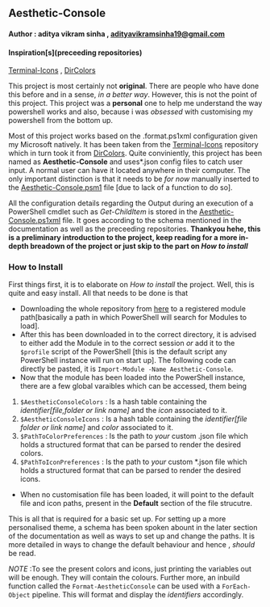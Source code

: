 ## Aesthetic-Console

#### Author : aditya vikram sinha , <adityavikramsinha19@gmail.com>

#### Inspiration[s](preceeding repositories)

[Terminal-Icons](https://github.com/devblackops/Terminal-Icons) ,
[DirColors](https://github.com/DHowett/DirColors)

This project is most certainly not **original**. There are people who have done this before and in a sense, _in a better way_. However, this is not the point of this project. This project was a **personal** one to help me understand the way powershell works and also, because i was _obsessed_ with customising my powershell from the bottom up.

Most of this project works based on the .format.ps1xml configuration given my Microsoft natively. It has been taken from the [Terminal-Icons](https://github.com/devblackops/Terminal-Icons) repository which in turn took it from [DirColors](https://github.com/DHowett/DirColors). Quite conviniently, this project has been named as **Aesthetic-Console** and uses*.json config files to catch user input. A normal user can have it located anywhere in their computer. The only important distinction is that it needs to be _for now_ manually inserted to the [Aesthetic-Console.psm1](https://github.com/codeadityavs/Aesthetic-Console/blob/main/Aesthetic-Console.psm1) file [due to lack of a function to do so].

All the configuration details regarding the Output during an execution of a PowerShell cmdlet such as _Get-ChildItem_ is stored in the [Aesthetic-Console.ps1xml](https://github.com/codeadityavs/Aesthetic-Console/blob/main/Aesthetic-Console.format.ps1xml) file. It goes according to the schema mentioned in the documentation as well as the preceeding repositories.
**Thankyou hehe, this is a preliminary introduction to the project, keep reading for a more in-depth breadown of the project or just skip to the part on _How to install_**

### How to Install

First things first, it is to elaborate on _How to install_ the project. Well, this is quite and easy install. All that needs to be done is that

- Downloading the whole repository from [here](https://github.com/codeadityavs/Aesthetic-Console) to a registered module path[basically a path in which PowerShell will search for Modules to load].
- After this has been downloaded in to the correct directory, it is advised to either add the Module in to the correct session _or_ add it to the `$profile` script of the PowerShell [this is the default script any PowerShell instance will run on start up]. The following code can directly be pasted, it is
    `Import-Module -Name Aesthetic-Console`.
- Now that the module has been loaded into the PowerShell instance, there are a few global varaibles which can be accessed, them being

1. `$AestheticConsoleColors` : Is a hash table containing the  _identifier[file,folder or link name]_   and the _icon_ associated to it.
2. `$AestheticConsoleIcons` : Is a hash table containing the _identifier[file folder or link name]_     and _color_ associated to it.
3. `$PathToColorPreferences` : Is the path to _your_ custom .json file which holds a structured      format  that can be parsed to render the desired colors.
4. `$PathToIconPreferences` : Is the path to _your_ custom *.json file which holds a structured format that can be parsed to render the desired icons.

- When no customisation file has been loaded, it will point to the default file and icon paths, present in the **Default** section of the file strucutre.

This is all that is required for a basic set up. For setting up a more personalised theme, a schema has been spoken abount in the later section of the documentation as well as ways to set up and change the paths. It is more detailed in ways to change the default behaviour and hence , _should_ be read.

_NOTE_ :To see the present colors and icons, just printing the variables out will be enough. They will contain the colours. Further more, an inbuild function called the `Format-AestheticConsole` can be used with a  `ForEach-Object` pipeline. This will format and display the _identifiers_ accordingly.
